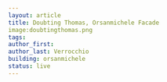 ```yaml
---
layout: article
title: Doubting Thomas, Orsanmichele Facade
image:doubtingthomas.png
tags:
author_first: 
author_last: Verrocchio
building: orsanmichele
status: live
---
```

